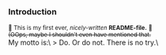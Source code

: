 ### Introduction

<sub>🤣 This is my first ever, _nicely-written_ **README-file.** 🤣</sub>\
<sub>~~(OOps, maybe I shouldn't even have mentioned that.~~</sub>\
My motto is:\ > Do. Or do not. There is no try.\
